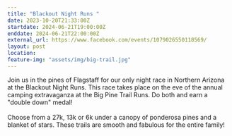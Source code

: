 ```yaml
---
title: "Blackout Night Runs "
date: 2023-10-20T21:33:00Z
startdate: 2024-06-21T19:00:00Z
enddate: 2024-06-21T22:00:00Z
external_url: https://www.facebook.com/events/1079026550118569/
layout: post
location: 
feature-img: "assets/img/big-trail.jpg"
---
```


Join us in the pines of Flagstaff for our only night race in Northern Arizona at the Blackout Night Runs. This race takes place on the eve of the annual camping extravaganza at the Big Pine Trail Runs. Do both and earn a "double down" medal!<br>
  <br>
  Choose from a 27k, 13k or 6k under a canopy of ponderosa pines and a blanket of stars. These trails are smooth and fabulous for the entire family! <br>
  <br>
  
